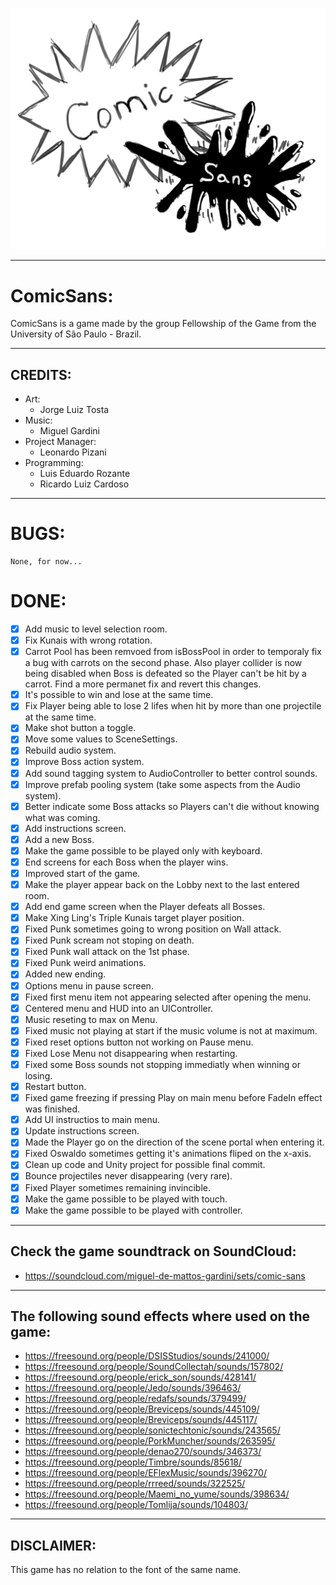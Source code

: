 ![ComicSans Logo](https://github.com/FellowshipOfTheGame/comic-sans/blob/cabral/ComicSans/Assets/Sprites/UI/Logo.png)

---

# ComicSans:

ComicSans is a game made by the group Fellowship of the Game from the University of São Paulo - Brazil.

---

## CREDITS:

- Art:
    - Jorge Luiz Tosta
- Music: 
    - Miguel Gardini
- Project Manager:
    - Leonardo Pizani
- Programming:
    - Luis Eduardo Rozante 
    - Ricardo Luiz Cardoso

---

# BUGS:

    None, for now...

# DONE:

- [x] Add music to level selection room.
- [x] Fix Kunais with wrong rotation.
- [x] Carrot Pool has been remvoed from isBossPool in order to temporaly fix a bug with carrots on the second phase. Also player collider is now being disabled when Boss is defeated so the Player can't be hit by a carrot. Find a more permanet fix and revert this changes.
- [x] It's possible to win and lose at the same time.
- [x] Fix Player being able to lose 2 lifes when hit by more than one projectile at the same time.
- [x] Make shot button a toggle.
- [x] Move some values to SceneSettings.
- [x] Rebuild audio system.
- [x] Improve Boss action system.
- [x] Add sound tagging system to AudioController to better control sounds.
- [x] Improve prefab pooling system (take some aspects from the Audio system).
- [x] Better indicate some Boss attacks so Players can't die without knowing what was coming.
- [x] Add instructions screen.
- [x] Add a new Boss.
- [x] Make the game possible to be played only with keyboard.
- [x] End screens for each Boss when the player wins.
- [x] Improved start of the game.
- [x] Make the player appear back on the Lobby next to the last entered room.
- [x] Add end game screen when the Player defeats all Bosses.
- [X] Make Xing Ling's Triple Kunais target player position.
- [X] Fixed Punk sometimes going to wrong position on Wall attack.
- [x] Fixed Punk scream not stoping on death.
- [x] Fixed Punk wall attack on the 1st phase.
- [x] Fixed Punk weird animations.
- [x] Added new ending.
- [x] Options menu in pause screen.
- [x] Fixed first menu item not appearing selected after opening the menu.
- [x] Centered menu and HUD into an UIController.
- [x] Music reseting to max on Menu.
- [x] Fixed music not playing at start if the music volume is not at maximum.
- [x] Fixed reset options button not working on Pause menu.
- [x] Fixed Lose Menu not disappearing when restarting.
- [x] Fixed some Boss sounds not stopping immediatly when winning or losing.
- [x] Restart button.
- [x] Fixed game freezing if pressing Play on main menu before FadeIn effect was finished.
- [x] Add UI instructios to main menu.
- [x] Update instructions screen.
- [x] Made the Player go on the direction of the scene portal when entering it.
- [x] Fixed Oswaldo sometimes getting it's animations fliped on the x-axis.
- [x] Clean up code and Unity project for possible final commit.
- [x] Bounce projectiles never disappearing (very rare).
- [x] Fixed Player sometimes remaining invincible.
- [x] Make the game possible to be played with touch.
- [x] Make the game possible to be played with controller.
  
---

## Check the game soundtrack on SoundCloud:

* https://soundcloud.com/miguel-de-mattos-gardini/sets/comic-sans

---

## The following sound effects where used on the game:

* https://freesound.org/people/DSISStudios/sounds/241000/
* https://freesound.org/people/SoundCollectah/sounds/157802/
* https://freesound.org/people/erick_son/sounds/428141/
* https://freesound.org/people/Jedo/sounds/396463/
* https://freesound.org/people/redafs/sounds/379499/
* https://freesound.org/people/Breviceps/sounds/445109/
* https://freesound.org/people/Breviceps/sounds/445117/
* https://freesound.org/people/sonictechtonic/sounds/243565/
* https://freesound.org/people/PorkMuncher/sounds/263595/
* https://freesound.org/people/denao270/sounds/346373/
* https://freesound.org/people/Timbre/sounds/85618/
* https://freesound.org/people/EFlexMusic/sounds/396270/
* https://freesound.org/people/rrreed/sounds/322525/
* https://freesound.org/people/Maemi_no_yume/sounds/398634/
* https://freesound.org/people/Tomlija/sounds/104803/

---

## DISCLAIMER: 
This game has no relation to the font of the same name.